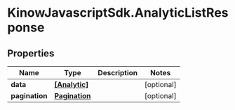 # KinowJavascriptSdk.AnalyticListResponse

## Properties
Name | Type | Description | Notes
------------ | ------------- | ------------- | -------------
**data** | [**[Analytic]**](Analytic.md) |  | [optional] 
**pagination** | [**Pagination**](Pagination.md) |  | [optional] 


